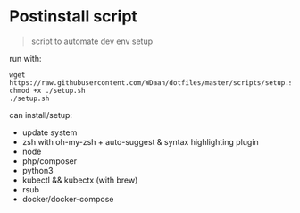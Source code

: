 # Postinstall script

> script to automate dev env setup

run with:
```
wget https://raw.githubusercontent.com/WDaan/dotfiles/master/scripts/setup.sh
chmod +x ./setup.sh
./setup.sh
```  
can install/setup:
- update system
- zsh with oh-my-zsh + auto-suggest & syntax highlighting plugin
- node
- php/composer
- python3
- kubectl && kubectx (with brew)
- rsub
- docker/docker-compose
